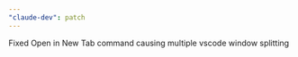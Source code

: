 ```yaml
---
"claude-dev": patch
---
```


Fixed Open in New Tab command causing multiple vscode window splitting
